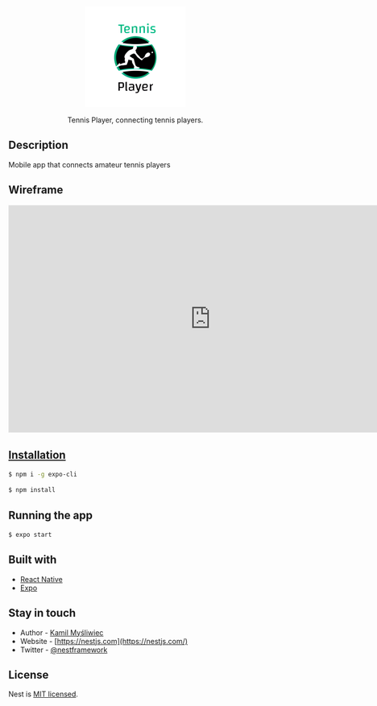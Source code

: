 <p align="center">
  <a ><img src="https://github.com/alessandroprudencio/TP-App/blob/develop/src/assets/logo.png" width="200" alt="Logo" /></a>
</p>

[circleci-image]: https://img.shields.io/circleci/build/github/nestjs/nest/master?token=abc123def456
[circleci-url]: https://circleci.com/gh/nestjs/nest

<p align="center">Tennis Player, connecting tennis players.</p>

## Description

Mobile app that connects amateur tennis players

## Wireframe

<a href="https://www.figma.com/file/s0AXMvT1Jvu37PofcwUHhs/Projects?node-id=51%3A8">

<iframe style="border: 1px solid rgba(0, 0, 0, 0.1);" width="800" height="450" src="https://www.figma.com/embed?embed_host=share&url=https%3A%2F%2Fwww.figma.com%2Ffile%2Fs0AXMvT1Jvu37PofcwUHhs%2FProjects%3Fnode-id%3D51%253A8" allowfullscreen></iframe>

## Installation

```bash
$ npm i -g expo-cli
```

```bash
$ npm install
```

## Running the app

```bash
$ expo start
```

## Built with

- [React Native](https://nestjs.com/)
- [Expo](https://expo.dev/)

## Stay in touch

- Author - [Kamil Myśliwiec](https://kamilmysliwiec.com)
- Website - [https://nestjs.com](https://nestjs.com/)
- Twitter - [@nestframework](https://twitter.com/nestframework)

## License

Nest is [MIT licensed](LICENSE).

